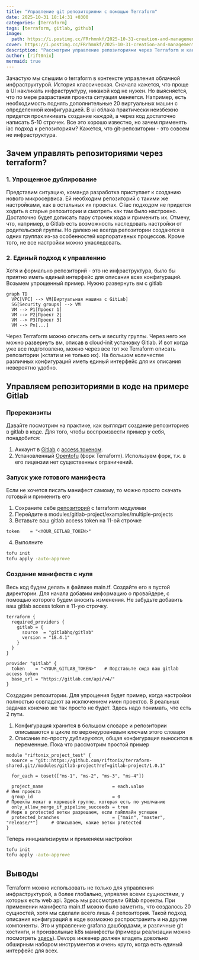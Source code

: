 ```yaml
---
title: "Управление git репозиториями с помощью Terraform"
date: 2025-10-31 18:14:31 +0300
categories: [Terraform]
tags: [terraform, gitlab, github]
image:
  path: https://i.postimg.cc/FRrhmnkf/2025-10-31-creation-and-management-of-gitlab-projects-via-terraform.png
cover: https://i.postimg.cc/FRrhmnkf/2025-10-31-creation-and-management-of-gitlab-projects-via-terraform.png
description: "Рассмотрим управление репозиториями через Terraform и какие это дает приемущества"
author: [rift0nix]
mermaid: true
---
```


Зачастую мы слышим о terraform в контексте управления облачной инфраструктурой. История классическая. Сначала кажется, что проще в UI накликать инфраструктуру, никакой код не нужен. Но выясняется, что по мере разрастания проекта ситуация меняется. Например, есть необходимость поднять дополнительные 20 виртуальных машин с определенной конфигурацией. В ui облака практически неизбежно придется прокликивать создание каждой, а через код достаточно написать 5-10 строчек. Все это хорошо известно, но зачем применять iac подход к репозиториям? Кажется, что git-репозитории - это совсем не инфраструктура.

## Зачем управлять репозиториями через terraform?

### 1. Упрощенное дублирование

Представим ситуацию, команда разработка приступает к созданию нового микросервиса. Ей необходим репозиторий с такими же настройками, как в остальных их проектах. С iac подходом не придется ходить в старые репозитории и смотреть как там было настроено. Достаточно будет дописать пару строчек кода и применить их. Отмечу, что, например, в Gitlab есть возможность наследовать настройки от родительской группы. Но далеко не всегда репозитории создаются в одних группах из-за особенностей корпоративных процессов. Кроме того, не все настройки можно унаследовать.

### 2. Единый подход к управлению

Хотя и формально репозиторий - это не инфраструктура, было бы приятно иметь единый интерфейс для описания всех конфигураций. Возьмем упрощенный пример. Нужно развернуть вм c gitlab

```mermaid
graph TD
  VPC[VPC] --> VM[Виртуальная машина c GitLab]
  SG[Security groups] --> VM
  VM --> P1[Проект 1]
  VM --> P2[Проект 2]
  VM --> P3[Проект 3]
  VM --> Pn[...]
```
Через Terraform можно описать сеть и security группы. Через него же можно развернуть вм, описав в cloud-init установку Gitlab. И вот когда уже все подготовлено, можно через все тот же Terraform описать репозитории (кстати и не только их). На большом количестве различных конфигураций иметь единый интерфейс для их описания невероятно удобно.

## Управляем репозиториями в коде на примере Gitlab

### Пререквизиты

Давайте посмотрим на практике, как выглядит создание репозиториев в gitlab в коде. Для того, чтобы воспроизвести пример у себя, понадобится:
1. Аккаунт в [Gitlab](https://gitlab.com/users/sign_up) с [access токеном](https://docs.gitlab.com/user/profile/personal_access_tokens/#create-a-personal-access-token).
2. Установленный [Opentofu](https://opentofu.org/docs/intro/install/) (форк Terraform). Используем форк, т.к. в его лицензии нет существенных ограничений.

### Запуск уже готового манифеста
Если не хочется писать манифест самому, то можно просто скачать готовый и применить его
1. Сохраните себе [репозиторий](https://github.com/riftonix/terraform-shared/tree/gitlab-project/1.0.1) с terraform модулями
2. Перейдите в modules/gitlab-project/examples/multiple-projects
3. Вставьте ваш gitlab access token на 11-ой строчке
```hcl
token    = "<YOUR_GITLAB_TOKEN>"
```
4. Выполните
```sh
tofu init
tofu apply -auto-approve
```

### Создание манифеста с нуля
Весь код будем делать в файлике main.tf. Создайте его в пустой директории. Для начала добавим информацию о провайдере, с помощью которого будем вносить изменения. Не забудьте добавить ваш gitlab access token в 11-ую строчку.
```hcl
terraform {
  required_providers {
    gitlab = {
      source  = "gitlabhq/gitlab"
      version = "18.4.1"
    }
  }
}

provider "gitlab" {
  token    = "<YOUR_GITLAB_TOKEN>"   # Подставьте сюда ваш gitlab access token
  base_url = "https://gitlab.com/api/v4/"
}
```

Создадим репозитории. Для упрощения будет пример, когда настройки полностью совпадают за исключением имен проектов. В реальных задачах конечно же так просто не будет. Здесь надо понимать, что есть 2 пути.
1. Конфигурация хранится в большом словаре и репозитории описываются в цикле по верхнеуровневым ключам этого словаря
2. Описание по-просту дублируются, общая конфигурация выносится в переменные.
Пока что рассмотрим простой пример
```hcl
module "riftonix_project_test" {
  source = "git::https://github.com/riftonix/terraform-shared.git//modules/gitlab-project?ref=gitlab-project/1.0.1"

  for_each = toset(["ms-1", "ms-2", "ms-3", "ms-4"])

  project_name                          = each.value                          # Имя проекта
  group_id                              = 0                                   # Проекты лежат в корневой группе, которая есть по умолчанию
  only_allow_merge_if_pipeline_succeeds = true                                # Мерж в protected ветки разрешаем, если пайплайн успешен
  protected_branches                    = ["main", "master", "release/*"]     # Описываем, какие ветки protected
}
```

Теперь инициализируем и применяем настройки
```sh
tofu init
tofu apply -auto-approve
```

## Выводы
Terraform можно использовать не только для управления инфраструктурой, а более глобально, упрявляя всеми сущностями, у которых есть web api. Здесь мы рассмотрели Gitlab проекты. При применении манифеста main.tf можно было заметить, что создалось 20 сущностей, хотя мы сделали всего лишь 4 репозитория. Такой подход описания конфигураций в коде возможно распространить и на другие компоненты. Это и управление grafana дашбордами, и различные git хостинги, и произвольные k8s манифесты (примеры реализации можно посмотреть [здесь](https://github.com/riftonix/terraform-shared/tree/master/modules)). Devops инженер должен владеть довольно обширным набором инструментов и очень круто, когда есть единый интерфейс для всех.